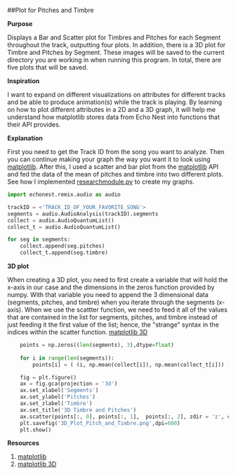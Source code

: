 ##Plot for Pitches and Timbre

**Purpose**

Displays a Bar and Scatter plot for Timbres and Pitches for each Segment throughout the track, outputting four plots. In addition, there is a 3D plot for Timbre and Pitches by Segment. These images will be saved to the current directory you are working in when running this program. In total, there are five plots that will be saved.

**Inspiration**

I want to expand on different visualizations on attributes for different tracks and be able to produce animation(s) while the track is playing. By learning on how to plot different attributes in a 2D and a 3D graph, it will help me understand how matplotlib stores data from Echo Nest into functions that their API provides.

**Explanation**

First you need to get the Track ID from the song you want to analyze. Then you can continue making your
graph the way you want it to look using [matplotlib]. After this, I used a scatter and bar plot from 
the [matplotlib] API and fed the data of the mean of pitches and timbre into two different plots. 
See how I implemented [researchmodule.py] to create my graphs.

```python
import echonest.remix.audio as audio

trackID = <'TRACK_ID_OF_YOUR_FAVORITE_SONG'>
segments = audio.AudioAnalysis(trackID).segments
collect = audio.AudioQuantumList()
collect_t = audio.AudioQuantumList()

for seg in segments:
    collect.append(seg.pitches)
    collect_t.append(seg.timbre)
```

**3D plot**

When creating a 3D plot, you need to first create a variable that will hold the x-axis in our case and the 
dimensions in the zeros function provided by numpy. With that variable you need to append the 3 dimensional
data (segments, pitches, and timbre) when you iterate through the segments (x-axis). When we use the scattter
function, we need to feed it all of the values that are contained in the list for segments, pitches, and timbre
instead of just feeding it the first value of the list; hence, the "strange" syntax in the indices within the
scatter function. [matplotlib 3D] 

```python
    points = np.zeros((len(segments), 3),dtype=float)    
    
    for i in range(len(segments)):        
        points[i] = ( (i, np.mean(collect[i]), np.mean(collect_t[i])) )    

    fig = plt.figure()
    ax = fig.gca(projection = '3d')
    ax.set_xlabel('Segments')
    ax.set_ylabel('Pitches')
    ax.set_zlabel('Timbre')
    ax.set_title('3D Timbre and Pitches')
    ax.scatter(points[:, 0], points[:, 1],  points[:, 2], zdir = 'z', c = '.5')    
    plt.savefig('3D_Plot_Pitch_and_Timbre.png',dpi=600) 
    plt.show()
```

**Resources**
  
1. [matplotlib]
2. [matplotlib 3D]


[matplotlib]: http://matplotlib.org/
[researchmodule.py]: https://github.com/JoePaxton/graphs/blob/master/researchmodule.py
[matplotlib 3D]: http://matplotlib.org/examples/mplot3d/surface3d_demo3.html
